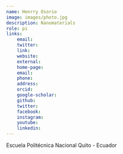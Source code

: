 ```yaml
---
name: Henrry Osorio
image: images/photo.jpg
description: Nanomaterials
role: pi
links:
    email: 
    twitter: 
    link:
    website:
    external:
    home-page:
    email:
    phone:
    address:
    orcid:
    google-scholar:
    github:
    twitter:
    facebook:
    instagram:
    youtube:
    linkedin:
---
```


Escuela Politécnica Nacional
Quito - Ecuador
